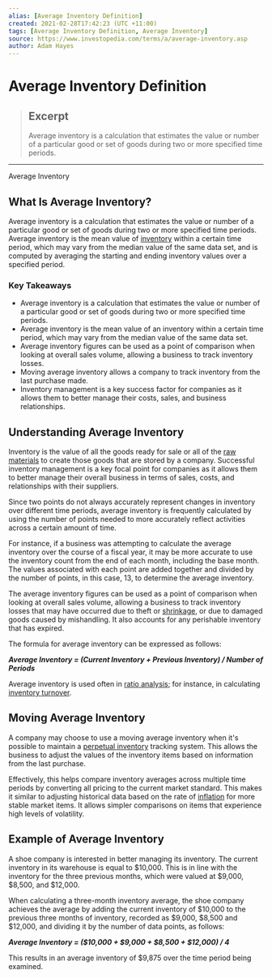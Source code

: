 ```yaml
---
alias: [Average Inventory Definition]
created: 2021-02-28T17:42:23 (UTC +11:00)
tags: [Average Inventory Definition, Average Inventory]
source: https://www.investopedia.com/terms/a/average-inventory.asp
author: Adam Hayes
---
```


# Average Inventory Definition

> ## Excerpt
> Average inventory is a calculation that estimates the value or number of a particular good or set of goods during two or more specified time periods.

---

Average Inventory
## What Is Average Inventory?

Average inventory is a calculation that estimates the value or number of a particular good or set of goods during two or more specified time periods. Average inventory is the mean value of [inventory](https://www.investopedia.com/terms/i/inventory.asp) within a certain time period, which may vary from the median value of the same data set, and is computed by averaging the starting and ending inventory values over a specified period.

### Key Takeaways

-   Average inventory is a calculation that estimates the value or number of a particular good or set of goods during two or more specified time periods.
-   Average inventory is the mean value of an inventory within a certain time period, which may vary from the median value of the same data set.
-   Average inventory figures can be used as a point of comparison when looking at overall sales volume, allowing a business to track inventory losses.
-   Moving average inventory allows a company to track inventory from the last purchase made.
-   Inventory management is a key success factor for companies as it allows them to better manage their costs, sales, and business relationships.

## Understanding Average Inventory

Inventory is the value of all the goods ready for sale or all of the [raw materials](https://www.investopedia.com/terms/r/rawmaterials.asp) to create those goods that are stored by a company. Successful inventory management is a key focal point for companies as it allows them to better manage their overall business in terms of sales, costs, and relationships with their suppliers.

Since two points do not always accurately represent changes in inventory over different time periods, average inventory is frequently calculated by using the number of points needed to more accurately reflect activities across a certain amount of time.

For instance, if a business was attempting to calculate the average inventory over the course of a fiscal year, it may be more accurate to use the inventory count from the end of each month, including the base month. The values associated with each point are added together and divided by the number of points, in this case, 13, to determine the average inventory.

The average inventory figures can be used as a point of comparison when looking at overall sales volume, allowing a business to track inventory losses that may have occurred due to theft or [shrinkage](https://www.investopedia.com/terms/s/shrinkage.asp), or due to damaged goods caused by mishandling. It also accounts for any perishable inventory that has expired.

The formula for average inventory can be expressed as follows:

**_Average Inventory = (Current Inventory + Previous Inventory) / Number of Periods_**

Average inventory is used often in [ratio analysis](https://www.investopedia.com/ask/answers/071414/why-it-sometimes-better-use-average-inventory-figure-when-calculating-inventory-turnover-ratio.asp); for instance, in calculating [inventory turnover](https://www.investopedia.com/terms/i/inventoryturnover.asp).

## Moving Average Inventory

A company may choose to use a moving average inventory when it's possible to maintain a [perpetual inventory](https://www.investopedia.com/terms/p/perpetualinventory.asp) tracking system. This allows the business to adjust the values of the inventory items based on information from the last purchase.

Effectively, this helps compare inventory averages across multiple time periods by converting all pricing to the current market standard. This makes it similar to adjusting historical data based on the rate of [inflation](https://www.investopedia.com/terms/i/inflation.asp) for more stable market items. It allows simpler comparisons on items that experience high levels of volatility.

## Example of Average Inventory

A shoe company is interested in better managing its inventory. The current inventory in its warehouse is equal to $10,000. This is in line with the inventory for the three previous months, which were valued at $9,000, $8,500, and $12,000.

When calculating a three-month inventory average, the shoe company achieves the average by adding the current inventory of $10,000 to the previous three months of inventory, recorded as $9,000, $8,500 and $12,000, and dividing it by the number of data points, as follows:

**_Average Inventory = ($10,000 + $9,000 + $8,500 + $12,000) / 4_**

This results in an average inventory of $9,875 over the time period being examined.
